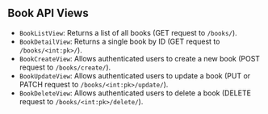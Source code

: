## Book API Views
- `BookListView`: Returns a list of all books (GET request to `/books/`).
- `BookDetailView`: Returns a single book by ID (GET request to `/books/<int:pk>/`).
- `BookCreateView`: Allows authenticated users to create a new book (POST request to `/books/create/`).
- `BookUpdateView`: Allows authenticated users to update a book (PUT or PATCH request to `/books/<int:pk>/update/`).
- `BookDeleteView`: Allows authenticated users to delete a book (DELETE request to `/books/<int:pk>/delete/`).
